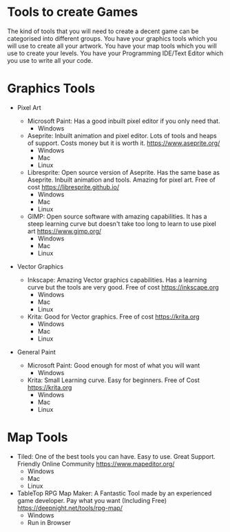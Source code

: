 # Tools to create Games

The kind of tools that you will need to create a decent game can be categorised into different groups. You have your graphics tools which you will use to create all your artwork. You have your map tools which you will use to create your levels. You have your Programming IDE/Text Editor which you use to write all your code.

# Graphics Tools

- Pixel Art
  - Microsoft Paint: Has a good inbuilt pixel editor if you only need that.
    - Windows
  - Aseprite: Inbuilt animation and pixel editor. Lots of tools and heaps of support. Costs money but it is worth it.
    https://www.aseprite.org/
    - Windows
    - Mac
    - Linux
  - Libresprite: Open source version of Aseprite. Has the same base as Aseprite. Inbuilt animation and tools. Amazing for pixel art. Free of cost
    https://libresprite.github.io/
    - Windows
    - Mac
    - Linux
  - GIMP: Open source software with amazing capabilities. It has a steep learning curve but doesn't take too long to learn to use pixel art
    https://www.gimp.org/
    - Windows
    - Mac
    - Linux

- Vector Graphics
  - Inkscape: Amazing Vector graphics capabilities. Has a learning curve but the tools are very good. Free of cost
    https://inkscape.org
    - Windows
    - Mac
    - Linux
  - Krita: Good for Vector graphics. Free of cost
    https://krita.org
    - Windows
    - Mac
    - Linux

- General Paint
  - Microsoft Paint: Good enough for most of what you will want
    - Windows
  - Krita: Small Learning curve. Easy for beginners. Free of Cost
    https://krita.org
    - Windows
    - Mac
    - Linux

# Map Tools
  - Tiled: One of the best tools you can have. Easy to use. Great Support. Friendly Online Community
    https://www.mapeditor.org/
    - Windows
    - Mac
    - Linux
  - TableTop RPG Map Maker: A Fantastic Tool made by an experienced game developer. Pay what you want (Including Free)
    https://deepnight.net/tools/rpg-map/
    - Windows
    - Run in Browser